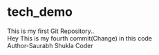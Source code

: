 # tech_demo
This is my first Git Repository..
<br>
Hey This is my fourth commit(Change) in this code
<br>
Author-Saurabh Shukla Coder
